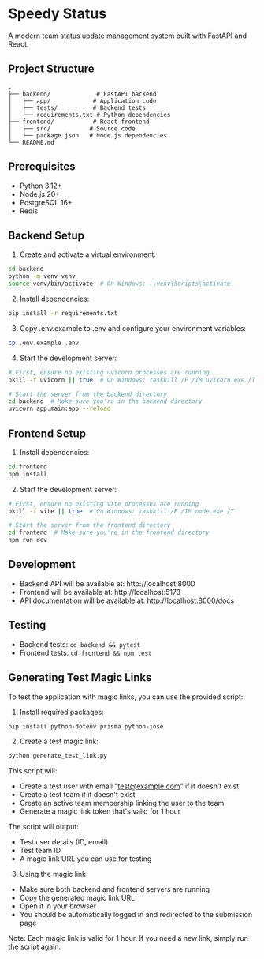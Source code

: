 # Speedy Status

A modern team status update management system built with FastAPI and React.

## Project Structure

```
.
├── backend/             # FastAPI backend
│   ├── app/            # Application code
│   ├── tests/          # Backend tests
│   └── requirements.txt # Python dependencies
├── frontend/           # React frontend
│   ├── src/           # Source code
│   └── package.json   # Node.js dependencies
└── README.md
```

## Prerequisites

- Python 3.12+
- Node.js 20+
- PostgreSQL 16+
- Redis

## Backend Setup

1. Create and activate a virtual environment:

```bash
cd backend
python -m venv venv
source venv/bin/activate  # On Windows: .\venv\Scripts\activate
```

2. Install dependencies:

```bash
pip install -r requirements.txt
```

3. Copy .env.example to .env and configure your environment variables:

```bash
cp .env.example .env
```

4. Start the development server:

```bash
# First, ensure no existing uvicorn processes are running
pkill -f uvicorn || true  # On Windows: taskkill /F /IM uvicorn.exe /T

# Start the server from the backend directory
cd backend  # Make sure you're in the backend directory
uvicorn app.main:app --reload
```

## Frontend Setup

1. Install dependencies:

```bash
cd frontend
npm install
```

2. Start the development server:

```bash
# First, ensure no existing vite processes are running
pkill -f vite || true  # On Windows: taskkill /F /IM node.exe /T

# Start the server from the frontend directory
cd frontend  # Make sure you're in the frontend directory
npm run dev
```

## Development

- Backend API will be available at: http://localhost:8000
- Frontend will be available at: http://localhost:5173
- API documentation will be available at: http://localhost:8000/docs

## Testing

- Backend tests: `cd backend && pytest`
- Frontend tests: `cd frontend && npm test`

## Generating Test Magic Links

To test the application with magic links, you can use the provided script:

1. Install required packages:

```bash
pip install python-dotenv prisma python-jose
```

2. Create a test magic link:

```bash
python generate_test_link.py
```

This script will:

- Create a test user with email "test@example.com" if it doesn't exist
- Create a test team if it doesn't exist
- Create an active team membership linking the user to the team
- Generate a magic link token that's valid for 1 hour

The script will output:

- Test user details (ID, email)
- Test team ID
- A magic link URL you can use for testing

3. Using the magic link:

- Make sure both backend and frontend servers are running
- Copy the generated magic link URL
- Open it in your browser
- You should be automatically logged in and redirected to the submission page

Note: Each magic link is valid for 1 hour. If you need a new link, simply run the script again.
